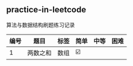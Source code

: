## practice-in-leetcode
算法与数据结构刷题练习记录


| 编号 | 题目 | 标签|简单|中等|困难|
|--|--|--|--|--|--|
| 1 |  两数之和| 数组 | ☑️  | ||
